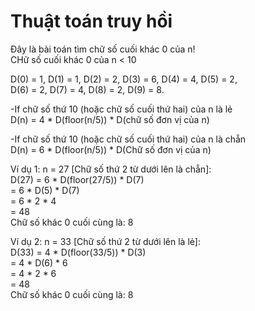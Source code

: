 # Thuật toán truy hồi
Đây là bài toán tìm chữ số cuối khác 0 của n!  
CHữ số cuối khác 0 của n < 10  
  
D(0) = 1, D(1) = 1, D(2) = 2, D(3) = 6, D(4) = 4, D(5) = 2,  
D(6) = 2, D(7) = 4, D(8) = 2, D(9) = 8.  
  
-If chữ số thứ 10 (hoặc chữ số cuối thứ hai) của n là lẻ  
    D(n) = 4 * D(floor(n/5)) * D(chữ số đơn vị của n)   
  
-If chữ số thứ 10 (hoặc chữ số cuối thứ hai) của n là chẵn  
    D(n) = 6 * D(floor(n/5)) * D(Chữ số đơn vị của n)  
  
Ví dụ 1: n = 27 [Chữ số thứ 2 từ dưới lên là chẵn]:  
D(27) = 6 * D(floor(27/5)) * D(7)  
      = 6 * D(5) * D(7)  
      = 6 * 2 * 4  
      = 48  
Chữ số khác 0 cuối cùng là: 8  
  
Ví dụ 2: n = 33 [Chữ số thứ 2 từ dưới lên là lẻ]:  
D(33) = 4 * D(floor(33/5)) * D(3)  
      = 4 * D(6) * 6  
      = 4 * 2 * 6  
      = 48  
Chữ số khác 0 cuối cùng là: 8  
